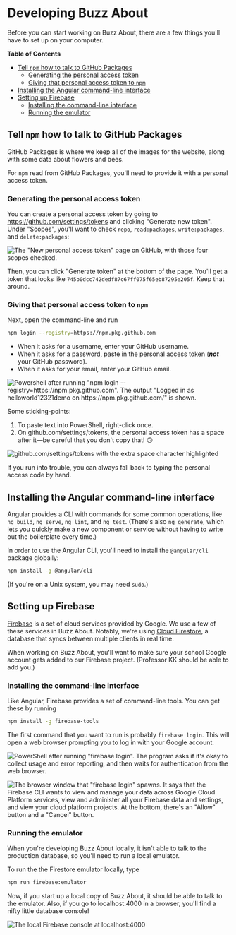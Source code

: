 # Developing Buzz About

Before you can start working on Buzz About, there are a few things you'll have to set up on your computer.

**Table of Contents**

- [Tell `npm` how to talk to GitHub Packages](#tell-npm-how-to-talk-to-github-packages)
  - [Generating the personal access token](#generating-the-personal-access-token)
  - [Giving that personal access token to `npm`](#giving-that-personal-access-token-to-npm)
- [Installing the Angular command-line interface](#installing-the-angular-command-line-interface)
- [Setting up Firebase](#setting-up-firebase)
  - [Installing the command-line interface](#installing-the-command-line-interface)
  - [Running the emulator](#running-the-emulator)

## Tell `npm` how to talk to GitHub Packages

GitHub Packages is where we keep all of the images for the website, along with some data about flowers and bees. 

For `npm` read from GitHub Packages, you'll need to provide it with a personal access token.

### Generating the personal access token

You can create a personal access token by going to <https://github.com/settings/tokens> and clicking "Generate new token". Under "Scopes", you'll want to check `repo`, `read:packages`, `write:packages`, and `delete:packages`:

![The "New personal access token" page on GitHub, with those four scopes checked.][i:New personal access token]

Then, you can click "Generate token" at the bottom of the page. You'll get a token that looks like `745b0dcc742dedf87c67ff075f65eb87295e205f`. Keep that around.

### Giving that personal access token to `npm`

Next, open the command-line and run

```sh
npm login --registry=https://npm.pkg.github.com
```

 * When it asks for a username, enter your GitHub username.
 * When it asks for a password, paste in the personal access token (***not*** your GitHub password).
 * When it asks for your email, enter your GitHub email. 

![Powershell after running "npm login --registry=https://npm.pkg.github.com". The output "Logged in as helloworld12321demo on https://npm.pkg.github.com/" is shown.][i:Logging in to npm]

Some sticking-points:

1. To paste text into PowerShell, right-click once.
2. On github.com/settings/tokens, the personal access token has a space after it&mdash;be careful that you don't copy that! :upside_down_face:

![github.com/settings/tokens with the extra space character highlighted][i:The gosh-darn whitespace]

If you run into trouble, you can always fall back to typing the personal access code by hand.

## Installing the Angular command-line interface

Angular provides a CLI with commands for some common operations, like `ng build`, `ng serve`, `ng lint`, and `ng test`. (There's also `ng generate`, which lets you quickly make a new component or service without having to write out the boilerplate every time.)

In order to use the Angular CLI, you'll need to install the `@angular/cli` package globally:

```sh
npm install -g @angular/cli
```

(If you're on a Unix system, you may need `sudo`.)

## Setting up Firebase

[Firebase][] is a set of cloud services provided by Google. We use a few of these services in Buzz About. Notably, we're using [Cloud Firestore][], a database that syncs between multiple clients in real time.

When working on Buzz About, you'll want to make sure your school Google account gets added to our Firebase project. (Professor KK should be able to add you.)

### Installing the command-line interface

Like Angular, Firebase provides a set of command-line tools. You can get these by running

```sh
npm install -g firebase-tools
```

The first command that you want to run is probably `firebase login`. This will open a web browser prompting you to log in with your Google account.

![PowerShell after running "firebase login". The program asks if it's okay to collect usage and error reporting, and then waits for authentication from the web browser.][i:Running firebase login]

![The browser window that "firebase login" spawns. It says that the Firebase CLI wants to view and manage your data across Google Cloud Platform services, view and administer all your Firebase data and settings, and view your cloud platform projects. At the bottom, there's an "Allow" button and a "Cancel" button.][i:Authenticating the Firebase CLI in the browser]

### Running the emulator

When you're developing Buzz About locally, it isn't able to talk to the production database, so you'll need to run a local emulator.

To run the the Firestore emulator locally, type

```sh
npm run firebase:emulator
```

Now, if you start up a local copy of Buzz About, it should be able to talk to the emulator. Also, if you go to localhost:4000 in a browser, you'll find a nifty little database console!

![The local Firebase console at localhost:4000][i:Local Firebase console]


<!-- Links: -->
[Firebase]: https://firebase.google.com/
[Cloud Firestore]: https://firebase.google.com/products/firestore

<!-- Images: -->
[i:New personal access token]: https://user-images.githubusercontent.com/56209343/89853567-569d2b80-db57-11ea-82d6-22bfd027b3a4.PNG
[i:Logging in to npm]: https://user-images.githubusercontent.com/56209343/89855121-42f3c400-db5b-11ea-9d29-faaa20e5d90a.PNG
[i:The gosh-darn whitespace]: https://user-images.githubusercontent.com/56209343/89954475-c4e4fb00-dbf6-11ea-950f-2ce572e19a7e.png
[i:Running firebase login]: https://user-images.githubusercontent.com/56209343/89972375-52d6db00-dc23-11ea-83ca-411f89a6aac7.PNG
[i:Authenticating the Firebase CLI in the browser]: https://user-images.githubusercontent.com/56209343/89972377-536f7180-dc23-11ea-977e-48a254e8604c.PNG
[i:Local Firebase console]: https://user-images.githubusercontent.com/56209343/89973180-58352500-dc25-11ea-800d-2eeac828063b.PNG
